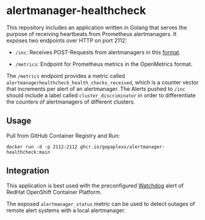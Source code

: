 # alertmanager-healthcheck

This repository includes an application written in Golang that serves the purpose of 
receiving heartbeats from Prometheus alertmanagers. It exposes two endpoints over HTTP on port 2112:

- `/inc`: Receives POST-Requests from alertmanagers in this 
  [format](https://prometheus.io/docs/alerting/latest/configuration/#webhook_config).

- `/metrics`: Endpoint for Prometheus metrics in the OpenMetrics format.

The `/metrics` endpoint provides a metric called `alertmanagerhealthcheck_health_checks_received`, which is a counter vector
that increments per alert of an alertmanager. The Alerts pushed to `/inc` should
include a label called `cluster_discriminator` in order to differentiate the counters of alertmanagers of
different clusters. 

## Usage

Pull from GitHub Container Registry and Run: 

```
docker run -d -p 2112:2112 ghcr.io/gepaplexx/alertmanager-healthcheck:main
```

## Integration

This application is best used with the preconfigured 
[Watchdog](https://docs.openshift.com/container-platform/4.11/monitoring/managing-alerts.html#applying-custom-alertmanager-configuration_managing-alerts)
alert of RedHat OpenShift Container Platform.

The exposed `alertmanager_status` metric can be used to detect outages of remote alert systems with a 
local alertmanager. 
